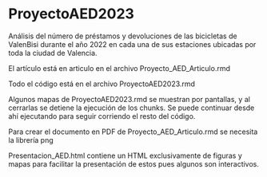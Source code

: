 # ProyectoAED2023
Análisis del número de préstamos y devoluciones de las bicicletas de ValenBisi durante el año 2022 en cada una de sus estaciones ubicadas por toda la ciudad de Valencia. 

El artículo está en articulo en el archivo Proyecto_AED_Articulo.rmd

Todo el código está en el archivo ProyectoAED2023.rmd

Algunos mapas de ProyectoAED2023.rmd se muestran por pantallas, y al cerrarlas se detiene la ejecución de los chunks. Se puede continuar desde ahí ejecutando para seguir corriendo el resto del código.

Para crear el documento en PDF de Proyecto_AED_Articulo.rmd se necesita la librería png

Presentacion_AED.html contiene un HTML exclusivamente de figuras y mapas para facilitar la presentación de estos pues algunos son interactivos.
